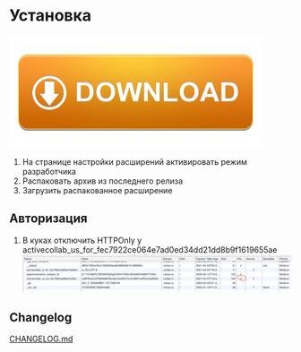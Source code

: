 # Установка
[![download](https://github.com/igorver4566/collab-timer/blob/master/other/download.png?raw=true)](https://github.com/igorver4566/collab-timer/releases/download/v0.0.2/collab-timer.zip)

1) На странице настройки расширений активировать режим разработчика
2) Распаковать архив из последнего релиза
3) Загрузить распакованное расширение

## Авторизация
1) В куках отключить HTTPOnly у activecollab_us_for_fec7922ce064e7ad0ed34dd21dd8b9f1619655ae
   ![screenshot](https://github.com/igorver4566/collab-timer/blob/master/other/screen.png?raw=true)

## Changelog

[CHANGELOG.md](https://github.com/igorver4566/collab-timer/blob/master/CHANGELOG.md)